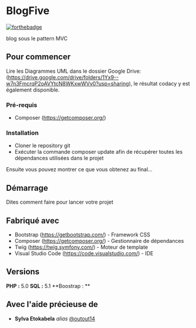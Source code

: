 # BlogFive

[![forthebadge](http://forthebadge.com/images/badges/built-with-love.svg)](http://forthebadge.com)

blog sous le pattern MVC

## Pour commencer

Lire les Diagrammes UML dans le dossier Google Drive: (https://drive.google.com/drive/folders/1Yx9--w7n3FmcrqP2oAVYtcN8WKxwWVv0?usp=sharing), le résultat codacy y est également disponible.

### Pré-requis

- Composer (https://getcomposer.org/)

### Installation

- Cloner le repository git 
- Exécuter la commande composer update afin de récupérer toutes les dépendances utilisées dans le projet

Ensuite vous pouvez montrer ce que vous obtenez au final...

## Démarrage

Dites comment faire pour lancer votre projet

## Fabriqué avec

* Bootstrap (https://getbootstrap.com/) - Framework CSS
* Composer (https://getcomposer.org/) - Gestionnaire de dépendances
* Twig (https://twig.symfony.com/) - Moteur de template
* Visual Studio Code (https://code.visualstudio.com/) - IDE

## Versions
**PHP :** 5.0
**SQL :** 5.1
**Boostrap : **

## Avec l'aide précieuse de
* **Sylva Etokabela** _alias_ [@outout14](https://github.com/outout14)




